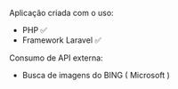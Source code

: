 Aplicação criada com o uso:

* PHP :white_check_mark:
* Framework Laravel :white_check_mark:

Consumo de API externa:

* Busca de imagens do BING ( Microsoft )
